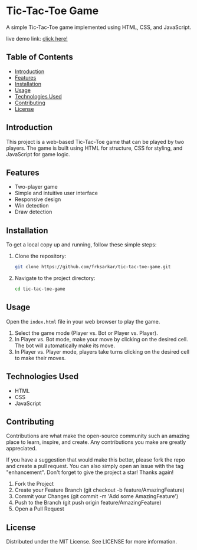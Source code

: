 # Tic-Tac-Toe Game

A simple Tic-Tac-Toe game implemented using HTML, CSS, and JavaScript.

live demo link: [click here!](https://frksarkar.github.io/tic-tac-toe-game/)

## Table of Contents

-   [Introduction](#introduction)
-   [Features](#features)
-   [Installation](#installation)
-   [Usage](#usage)
-   [Technologies Used](#technologies-used)
-   [Contributing](#contributing)
-   [License](#license)

## Introduction

This project is a web-based Tic-Tac-Toe game that can be played by two players. The game is built using HTML for structure, CSS for styling, and JavaScript for game logic.

## Features

-   Two-player game
-   Simple and intuitive user interface
-   Responsive design
-   Win detection
-   Draw detection

## Installation

To get a local copy up and running, follow these simple steps:

1. Clone the repository:

    ```sh
    git clone https://github.com/frksarkar/tic-tac-toe-game.git

    ```

2. Navigate to the project directory:
    ```sh
    cd tic-tac-toe-game
    ```

## Usage

Open the `index.html` file in your web browser to play the game.

1. Select the game mode (Player vs. Bot or Player vs. Player).
2. In Player vs. Bot mode, make your move by clicking on the desired cell. The bot will automatically make its move.
3. In Player vs. Player mode, players take turns clicking on the desired cell to make their moves.

## Technologies Used

-   HTML
-   CSS
-   JavaScript

## Contributing

Contributions are what make the open-source community such an amazing place to learn, inspire, and create. Any contributions you make are greatly appreciated.

If you have a suggestion that would make this better, please fork the repo and create a pull request. You can also simply open an issue with the tag "enhancement".
Don't forget to give the project a star! Thanks again!

1. Fork the Project
2. Create your Feature Branch (git checkout -b feature/AmazingFeature)
3. Commit your Changes (git commit -m 'Add some AmazingFeature')
4. Push to the Branch (git push origin feature/AmazingFeature)
5. Open a Pull Request

## License

Distributed under the MIT License. See LICENSE for more information.
